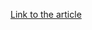 [Link to the article](https://www.malwarebytes.com/blog/threat-intelligence/2024/02/one-year-later-rhadamanthys-is-still-dropped-via-malvertising)
